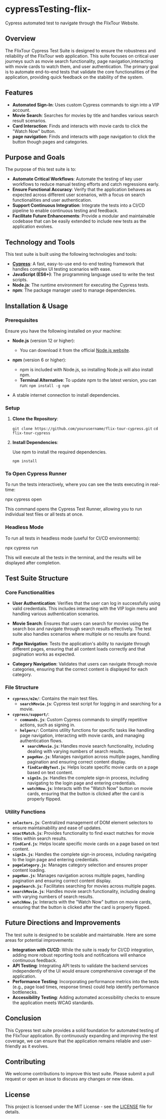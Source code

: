 # cypressTesting-flix-

Cypress automated test to navigate through the FlixTour Website.

## Overview

The FlixTour Cypress Test Suite is designed to ensure the robustness and reliability of the FlixTour web application. This suite focuses on critical user journeys such as movie search functionality, page navigation,interacting with movie cards to watch them, and user authentication. The primary goal is to automate end-to-end tests that validate the core functionalities of the application, providing quick feedback on the stability of the system.

## Features

- **Automated Sign-In**: Uses custom Cypress commands to sign into a VIP account.
- **Movie Search**: Searches for movies by title and handles various search result scenarios.
- **Card Interaction**: Finds and interacts with movie cards to click the "Watch Now" button.
- **page navigation**: Finds and interacts with page navigation to click the button though pages and categories.

## Purpose and Goals

The purpose of this test suite is to:

- **Automate Critical Workflows**: Automate the testing of key user workflows to reduce manual testing efforts and catch regressions early.
- **Ensure Functional Accuracy**: Verify that the application behaves as expected across different user scenarios, with a focus on search functionalities and user authentication.
- **Support Continuous Integration**: Integrate the tests into a CI/CD pipeline to enable continuous testing and feedback.
- **Facilitate Future Enhancements**: Provide a modular and maintainable codebase that can be easily extended to include new tests as the application evolves.

## Technology and Tools

This test suite is built using the following technologies and tools:

- **[Cypress](https://www.cypress.io/)**: A fast, easy-to-use end-to-end testing framework that handles complex UI testing scenarios with ease.
- **JavaScript (ES6+)**: The programming language used to write the test scripts.
- **Node.js**: The runtime environment for executing the Cypress tests.
- **npm**: The package manager used to manage dependencies.

## Installation & Usage

### Prerequisites

Ensure you have the following installed on your machine:

- **Node.js** (version 12 or higher):

  - You can download it from the official [Node.js website](https://nodejs.org/en/download/).

- **npm** (version 6 or higher):

  - npm is included with Node.js, so installing Node.js will also install npm.
  - **Terminal Alternative**: To update npm to the latest version, you can run:
    ` npm install -g npm `

- A stable internet connection to install dependencies.

### Setup

1. **Clone the Repository**:

   ` git clone https://github.com/yourusername/flix-tour-cypress.git `
   ` cd flix-tour-cypress `

2. **Install Dependencies**:

   Use npm to install the required dependencies.

   ` npm install `

### To Open Cypress Runner

To run the tests interactively, where you can see the tests executing in real-time:

npx cypress open

This command opens the Cypress Test Runner, allowing you to run individual test files or all tests at once.

### Headless Mode

To run all tests in headless mode (useful for CI/CD environments):

npx cypress run


This will execute all the tests in the terminal, and the results will be displayed after completion.

## Test Suite Structure

### Core Functionalities

- **User Authentication**: Verifies that the user can log in successfully using valid credentials. This includes interacting with the VIP login menu and handling various authentication scenarios.
- **Movie Search**: Ensures that users can search for movies using the search box and navigate through search results effectively. The test suite also handles scenarios where multiple or no results are found.

- **Page Navigation**: Tests the application's ability to navigate through different pages, ensuring that all content loads correctly and that pagination works as expected.

- **Category Navigation**: Validates that users can navigate through movie categories, ensuring that the correct content is displayed for each category.

### File Structure

- **`cypress/e2e/`**: Contains the main test files.
  - **`searchMovie.js`**: Cypress test script for logging in and searching for a movie.
- **`cypress/support/`**:
  - **`commands.js`**: Custom Cypress commands to simplify repetitive actions, such as signing in.
  - **`helpers/`**: Contains utility functions for specific tasks like handling page navigation, interacting with movie cards, and managing authentication flows.
    - **`searchMovie.js`**: Handles movie search functionality, including dealing with varying numbers of search results.
    - **`pageNav.js`**: Manages navigation across multiple pages, handling pagination and ensuring correct content display.
    - **`findCardByText.js`**: Helps locate specific movie cards on a page based on text content.
    - **`signIn.js`**: Handles the complete sign-in process, including navigating to the login page and entering credentials.
    - **`watchNow.js`**: Interacts with the "Watch Now" button on movie cards, ensuring that the button is clicked after the card is properly flipped.

### Utility Functions

- **`selectors.js`**: Centralized management of DOM element selectors to ensure maintainability and ease of updates.
- **`exactMatch.js`**: Provides functionality to find exact matches for movie titles within search results.
- **`findCard.js`**: Helps locate specific movie cards on a page based on text content.
- **`signIn.js`**: Handles the complete sign-in process, including navigating to the login page and entering credentials.
- **`pageCategory.js`**: Manages category selection and ensures proper content loading.
- **`pageNav.js`**: Manages navigation across multiple pages, handling pagination and ensuring correct content display.
- **`pageSearch.js`**: Facilitates searching for movies across multiple pages.
- **`searchMovie.js`**: Handles movie search functionality, including dealing with varying numbers of search results.
- **`watchNow.js`**: Interacts with the "Watch Now" button on movie cards, ensuring that the button is clicked after the card is properly flipped.

## Future Directions and Improvements

The test suite is designed to be scalable and maintainable. Here are some areas for potential improvements:

- **Integration with CI/CD**: While the suite is ready for CI/CD integration, adding more robust reporting tools and notifications will enhance continuous feedback.
- **API Testing**: Integrating API tests to validate the backend services independently of the UI would ensure comprehensive coverage of the application.
- **Performance Testing**: Incorporating performance metrics into the tests (e.g., page load times, response times) could help identify performance bottlenecks.
- **Accessibility Testing**: Adding automated accessibility checks to ensure the application meets WCAG standards.

## Conclusion

This Cypress test suite provides a solid foundation for automated testing of the FlixTour application. By continuously expanding and improving the test coverage, we can ensure that the application remains reliable and user-friendly as it evolves.

## Contributing

We welcome contributions to improve this test suite. Please submit a pull request or open an issue to discuss any changes or new ideas.

## License

This project is licensed under the MIT License - see the [LICENSE](LICENSE) file for details.
